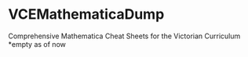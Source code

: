 # VCEMathematicaDump
Comprehensive Mathematica Cheat Sheets for the Victorian Curriculum
*empty as of now
